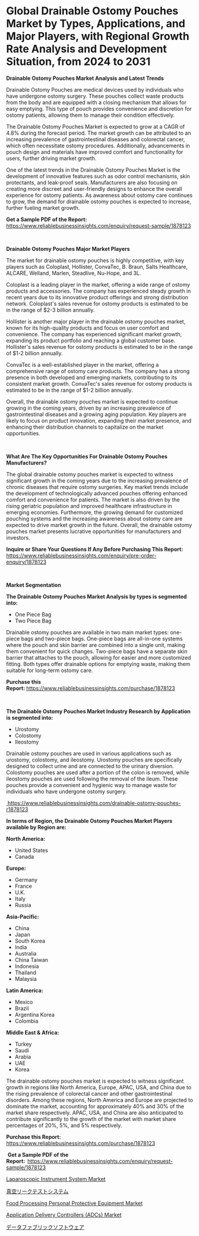 <p><h1>Global Drainable Ostomy Pouches Market by Types, Applications, and Major Players, with Regional Growth Rate Analysis and Development Situation, from 2024 to 2031</h1></p><p><strong>Drainable Ostomy Pouches Market Analysis and Latest Trends</strong></p>
<p><p>Drainable Ostomy Pouches are medical devices used by individuals who have undergone ostomy surgery. These pouches collect waste products from the body and are equipped with a closing mechanism that allows for easy emptying. This type of pouch provides convenience and discretion for ostomy patients, allowing them to manage their condition effectively.</p><p>The Drainable Ostomy Pouches Market is expected to grow at a CAGR of 4.8% during the forecast period. The market growth can be attributed to an increasing prevalence of gastrointestinal diseases and colorectal cancer, which often necessitate ostomy procedures. Additionally, advancements in pouch design and materials have improved comfort and functionality for users, further driving market growth.</p><p>One of the latest trends in the Drainable Ostomy Pouches Market is the development of innovative features such as odor control mechanisms, skin protectants, and leak-proof seals. Manufacturers are also focusing on creating more discreet and user-friendly designs to enhance the overall experience for ostomy patients. As awareness about ostomy care continues to grow, the demand for drainable ostomy pouches is expected to increase, further fueling market growth.</p></p>
<p><strong>Get a Sample PDF of the Report:&nbsp;</strong> <a href="https://www.reliablebusinessinsights.com/enquiry/request-sample/1878123">https://www.reliablebusinessinsights.com/enquiry/request-sample/1878123</a></p>
<p>&nbsp;</p>
<p><strong>Drainable Ostomy Pouches Major Market Players</strong></p>
<p><p>The market for drainable ostomy pouches is highly competitive, with key players such as Coloplast, Hollister, ConvaTec, B. Braun, Salts Healthcare, ALCARE, Welland, Marlen, Steadlive, Nu-Hope, and 3L. </p><p>Coloplast is a leading player in the market, offering a wide range of ostomy products and accessories. The company has experienced steady growth in recent years due to its innovative product offerings and strong distribution network. Coloplast's sales revenue for ostomy products is estimated to be in the range of $2-3 billion annually.</p><p>Hollister is another major player in the drainable ostomy pouches market, known for its high-quality products and focus on user comfort and convenience. The company has experienced significant market growth, expanding its product portfolio and reaching a global customer base. Hollister's sales revenue for ostomy products is estimated to be in the range of $1-2 billion annually.</p><p>ConvaTec is a well-established player in the market, offering a comprehensive range of ostomy care products. The company has a strong presence in both developed and emerging markets, contributing to its consistent market growth. ConvaTec's sales revenue for ostomy products is estimated to be in the range of $1-2 billion annually.</p><p>Overall, the drainable ostomy pouches market is expected to continue growing in the coming years, driven by an increasing prevalence of gastrointestinal diseases and a growing aging population. Key players are likely to focus on product innovation, expanding their market presence, and enhancing their distribution channels to capitalize on the market opportunities.</p></p>
<p>&nbsp;</p>
<p><strong>What Are The Key Opportunities For Drainable Ostomy Pouches Manufacturers?</strong></p>
<p><p>The global drainable ostomy pouches market is expected to witness significant growth in the coming years due to the increasing prevalence of chronic diseases that require ostomy surgeries. Key market trends include the development of technologically advanced pouches offering enhanced comfort and convenience for patients. The market is also driven by the rising geriatric population and improved healthcare infrastructure in emerging economies. Furthermore, the growing demand for customized pouching systems and the increasing awareness about ostomy care are expected to drive market growth in the future. Overall, the drainable ostomy pouches market presents lucrative opportunities for manufacturers and investors.</p></p>
<p><strong>Inquire or Share Your Questions If Any Before Purchasing This Report:</strong> <a href="https://www.reliablebusinessinsights.com/enquiry/pre-order-enquiry/1878123">https://www.reliablebusinessinsights.com/enquiry/pre-order-enquiry/1878123</a></p>
<p>&nbsp;</p>
<p><strong>Market Segmentation</strong></p>
<p><strong>The Drainable Ostomy Pouches Market Analysis by types is segmented into:</strong></p>
<p><ul><li>One Piece Bag</li><li>Two Piece Bag</li></ul></p>
<p><p>Drainable ostomy pouches are available in two main market types: one-piece bags and two-piece bags. One-piece bags are all-in-one systems where the pouch and skin barrier are combined into a single unit, making them convenient for quick changes. Two-piece bags have a separate skin barrier that attaches to the pouch, allowing for easier and more customized fitting. Both types offer drainable options for emptying waste, making them suitable for long-term ostomy care.</p></p>
<p><strong>Purchase this Report:&nbsp;</strong><a href="https://www.reliablebusinessinsights.com/purchase/1878123">https://www.reliablebusinessinsights.com/purchase/1878123</a></p>
<p>&nbsp;</p>
<p><strong>The Drainable Ostomy Pouches Market Industry Research by Application is segmented into:</strong></p>
<p><ul><li>Urostomy</li><li>Colostomy</li><li>Ileostomy</li></ul></p>
<p><p>Drainable ostomy pouches are used in various applications such as urostomy, colostomy, and ileostomy. Urostomy pouches are specifically designed to collect urine and are connected to the urinary diversion. Colostomy pouches are used after a portion of the colon is removed, while ileostomy pouches are used following the removal of the ileum. These pouches provide a convenient and hygienic way to manage waste for individuals who have undergone ostomy surgery.</p></p>
<p><a href="https://www.reliablebusinessinsights.com/drainable-ostomy-pouches-r1878123">&nbsp;https://www.reliablebusinessinsights.com/drainable-ostomy-pouches-r1878123</a></p>
<p><strong>In terms of Region, the Drainable Ostomy Pouches Market Players available by Region are:</strong></p>
<p>
    <p> <strong> North America: </strong>
        <ul>
            <li>United States</li>
            <li>Canada</li>
        </ul>
        </p> 
    <p> <strong> Europe: </strong>
        <ul>
            <li>Germany</li>
            <li>France</li>
            <li>U.K.</li>
            <li>Italy</li>
            <li>Russia</li>
        </ul>
        </p> 
    <p> <strong> Asia-Pacific: </strong>
        <ul>
            <li>China</li>
            <li>Japan</li>
            <li>South Korea</li>
            <li>India</li>
            <li>Australia</li>
            <li>China Taiwan</li>
            <li>Indonesia</li>
            <li>Thailand</li>
            <li>Malaysia</li>
        </ul>
        </p> 
    <p> <strong> Latin America: </strong>
        <ul>
            <li>Mexico</li>
            <li>Brazil</li>
            <li>Argentina Korea</li>
            <li>Colombia</li>
        </ul>
        </p> 
    <p> <strong> Middle East & Africa: </strong>
        <ul>
            <li>Turkey</li>
            <li>Saudi</li>
            <li>Arabia</li>
            <li>UAE</li>
            <li>Korea</li>
        </ul>
    </p>
    </p>
<p><p>The drainable ostomy pouches market is expected to witness significant growth in regions like North America, Europe, APAC, USA, and China due to the rising prevalence of colorectal cancer and other gastrointestinal disorders. Among these regions, North America and Europe are projected to dominate the market, accounting for approximately 40% and 30% of the market share respectively. APAC, USA, and China are also anticipated to contribute significantly to the growth of the market with market share percentages of 20%, 5%, and 5% respectively.</p></p>
<p><strong>Purchase this Report: </strong><a href="https://www.reliablebusinessinsights.com/purchase/1878123">https://www.reliablebusinessinsights.com/purchase/1878123</a></p>
<p>&nbsp;<strong>Get a Sample PDF of the Report:&nbsp;&nbsp;</strong><a href="https://www.reliablebusinessinsights.com/enquiry/request-sample/1878123">https://www.reliablebusinessinsights.com/enquiry/request-sample/1878123</a></p>
<p><strong></strong></p>
<p><p><a href="https://www.linkedin.com/pulse/laparoscopic-instrument-system-market-global-regional-jz5pe">Laparoscopic Instrument System Market</a></p><p><a href="https://github.com/TysonKub/Market-Research-Report-List-1/blob/main/3661885168839.md">真空リークテストシステム</a></p><p><a href="https://github.com/khkjaxbn36/Market-Research-Report-List-1/blob/main/food-processing-personal-protective-equipment-market.md">Food Processing Personal Protective Equipment Market</a></p><p><a href="https://www.linkedin.com/pulse/application-delivery-controllers-adcs-market-trends-analysis-zatje">Application Delivery Controllers (ADCs) Market</a></p><p><a href="https://github.com/RaeJenkins1952/Market-Research-Report-List-1/blob/main/5354136168838.md">データファブリックソフトウェア</a></p></p>